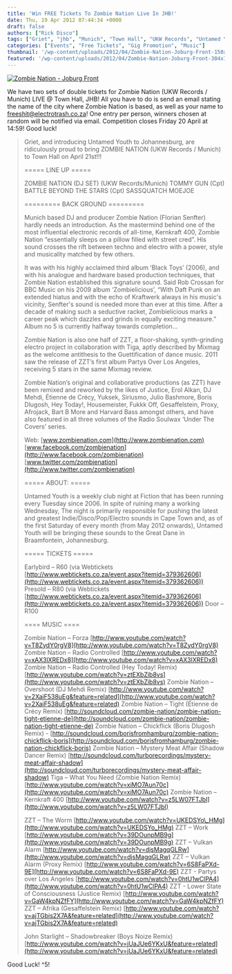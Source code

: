 ```yaml
---
title: 'Win FREE Tickets To Zombie Nation Live In JHB!'
date: Thu, 19 Apr 2012 07:44:34 +0000
draft: false
authors: ["Rick Disco"]
tags: ["Griet", "jhb", "Munich", "Town Hall", "UKW Records", "Untamed Youth", "Zombie Nation"]
categories: ["Events", "Free Tickets", "Gig Promotion", "Music"]
thumbnail: '/wp-content/uploads/2012/04/Zombie-Nation-Joburg-Front-150x150.jpg'
featured: '/wp-content/uploads/2012/04/Zombie-Nation-Joburg-Front-304x190.jpg'
---
```


[![](/wp-content/uploads/2012/04/Zombie-Nation-Joburg-Front-724x1024.jpg "Zombie Nation - Joburg Front")](/wp-content/uploads/2012/04/Zombie-Nation-Joburg-Front.jpg)

We have two sets of double tickets for Zombie Nation (UKW Records / Munich) LIVE @ Town Hall, JHB! All you have to do is send an email stating the name of the city where Zombie Nation is based, as well as your name to freeshit@electrotrash.co.za! One entry per person, winners chosen at random will be notified via email. Competition closes Friday 20 April at 14:59! Good luck!

> Griet, and introducing Untamed Youth to Johannesburg, are ridiculously proud to bring ZOMBIE NATION (UKW Records / Munich) to Town Hall on April 21st!!!
>
> \===== LINE UP =====
>
> ZOMBIE NATION (DJ SET) (UKW Records/Munich) TOMMY GUN (Cpt) BATTLE BEYOND THE STARS (Cpt) SASSQUATCH MOEJOE
>
> \========= BACK GROUND =========
>
> Munich based DJ and producer Zombie Nation (Florian Senfter) hardly needs an introduction. As the mastermind behind one of the most influential electronic records of all-time, Kernkraft 400, Zombie Nation “essentially sleeps on a pillow filled with street cred”. His sound crosses the rift between techno and electro with a power, style and musicality matched by few others.
>
> It was with his highly acclaimed third album ʻBlack Toysʼ (2006), and with his analogue and hardware based production techniques, that Zombie Nation established this signature sound. Said Rob Crossan for BBC Music on his 2009 album ‘Zombielicious’, “With Daft Punk on an extended hiatus and with the echo of Kraftwerk always in his music's vicinity, Senfter's sound is needed more than ever at this time. After a decade of making such a seductive racket, Zombielicious marks a career peak which dazzles and grinds in equally exciting measure.” Album no 5 is currently halfway towards completion…
>
> Zombie Nation is also one half of ZZT, a floor-shaking, synth-grinding electro project in collaboration with Tiga, aptly described by Mixmag as the welcome antithesis to the Guettification of dance music. 2011 saw the release of ZZT’s first album Partys Over Los Angeles, receiving 5 stars in the same Mixmag review.
>
> Zombie Nation’s original and collaborative productions (as ZZT) have been remixed and reworked by the likes of Justice, Erol Alkan, DJ Mehdi, Étienne de Crécy, Yuksek, Siriusmo, Julio Bashmore, Boris Dlugosh, Hey Today!, Housemeister, Fukkk Off, Gesaffelstein, Proxy, Afrojack, Bart B More and Harvard Bass amongst others, and have also featured in all three volumes of the Radio Soulwax ‘Under The Covers’ series.
>
> Web: [www.zombienation.com](http://www.zombienation.com) [www.facebook.com/zombienation](http://www.facebook.com/zombienation) [www.twitter.com/zombienation](http://www.twitter.com/zombienation)
>
> \===== ABOUT: =====
>
> Untamed Youth is a weekly club night at Fiction that has been running every Tuesday since 2006. In spite of ruining many a working Wednesday, The night is primarily responsible for pushing the latest and greatest Indie/Disco/Pop/Electro sounds in Cape Town and, as of the first Saturday of every month (from May 2012 onwards), Untamed Youth will be bringing these sounds to the Great Dane in Braamfontein, Johannesburg.
>
> \===== TICKETS =====
>
> Earlybird – R60 (via Webtickets [http://www.webtickets.co.za/event.aspx?itemid=379362606](http://www.webtickets.co.za/event.aspx?itemid=379362606)) Presold – R80 (via Webtickets [http://www.webtickets.co.za/event.aspx?itemid=379362606](http://www.webtickets.co.za/event.aspx?itemid=379362606)) Door – R100
>
> \==== MUSIC ====
>
> Zombie Nation – Forza [http://www.youtube.com/watch?v=T8ZydY0rgV8](http://www.youtube.com/watch?v=T8ZydY0rgV8) Zombie Nation – Radio Controlled [http://www.youtube.com/watch?v=xAX3lXREDx8](http://www.youtube.com/watch?v=xAX3lXREDx8) Zombie Nation – Radio Controlled (Hey Today! Remix) [http://www.youtube.com/watch?v=ztEXbZib8vs](http://www.youtube.com/watch?v=ztEXbZib8vs) Zombie Nation – Overshoot (DJ Mehdi Remix) [http://www.youtube.com/watch?v=2XaiF538uEg&feature=related](http://www.youtube.com/watch?v=2XaiF538uEg&feature=related) Zombie Nation – Tight (Étienne de Crécy Remix) [http://soundcloud.com/zombie-nation/zombie-nation-tight-etienne-de](http://soundcloud.com/zombie-nation/zombie-nation-tight-etienne-de) Zombie Nation – Chickflick (Boris Dlugosh Remix) - [http://soundcloud.com/borisfromhamburg/zombie-nation-chickflick-boris](http://soundcloud.com/borisfromhamburg/zombie-nation-chickflick-boris) Zombie Nation – Mystery Meat Affair (Shadow Dancer Remix) [http://soundcloud.com/turborecordings/mystery-meat-affair-shadow](http://soundcloud.com/turborecordings/mystery-meat-affair-shadow) Tiga – What You Need (Zombie Nation Remix) [http://www.youtube.com/watch?v=xiMO7Aun70c](http://www.youtube.com/watch?v=xiMO7Aun70c) Zombie Nation – Kernkraft 400 [http://www.youtube.com/watch?v=z5LW07FTJbI](http://www.youtube.com/watch?v=z5LW07FTJbI)
>
> ZZT – The Worm [http://www.youtube.com/watch?v=UKEDSYo\_HMg](http://www.youtube.com/watch?v=UKEDSYo_HMg) ZZT – Work [http://www.youtube.com/watch?v=39DOunpMB9g](http://www.youtube.com/watch?v=39DOunpMB9g) ZZT – Vulkan Alarm [http://www.youtube.com/watch?v=djsMagqGLRw](http://www.youtube.com/watch?v=djsMagqGLRw) ZZT – Vulkan Alarm (Proxy Remix) [http://www.youtube.com/watch?v=6S8FaPXd-9E](http://www.youtube.com/watch?v=6S8FaPXd-9E) ZZT - Partys over Los Angeles [http://www.youtube.com/watch?v=0htU1wClPA4](http://www.youtube.com/watch?v=0htU1wClPA4) ZZT - Lower State of Consciousness (Justice Remix) [http://www.youtube.com/watch?v=GaW4kpNZfFY](http://www.youtube.com/watch?v=GaW4kpNZfFY) ZZT – Afrika (Gesaffelstein Remix) [http://www.youtube.com/watch?v=ajTGbis2X7A&feature=related](http://www.youtube.com/watch?v=ajTGbis2X7A&feature=related)
>
> John Starlight – Shadowbreaker (Boys Noize Remix) [http://www.youtube.com/watch?v=jUaJUe6YKxU&feature=related](http://www.youtube.com/watch?v=jUaJUe6YKxU&feature=related)

Good Luck! ^5!